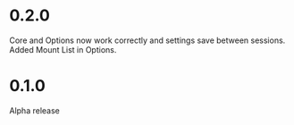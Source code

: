 # 0.2.0
Core and Options now work correctly and settings save between sessions.
Added Mount List in Options.

# 0.1.0
Alpha release